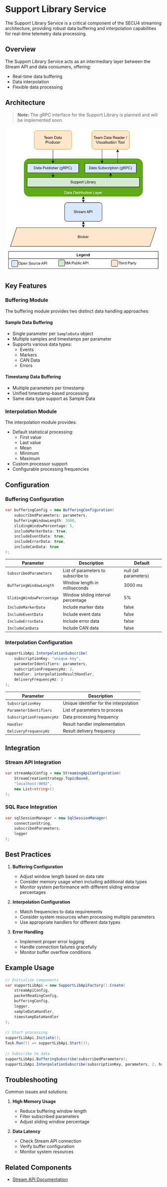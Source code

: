 # Support Library Service

The Support Library Service is a critical component of the SECU4 streaming architecture, providing robust data buffering and interpolation capabilities for real-time telemetry data processing.

## Overview

The Support Library Service acts as an intermediary layer between the Stream API and data consumers, offering:

- Real-time data buffering
- Data interpolation
- Flexible data processing

## Architecture

> **Note:** The gRPC interface for the Support Library is planned and will be implemented soon.

![Support Library Architecture](./support_library_architecture.png)

## Key Features

### Buffering Module

The buffering module provides two distinct data handling approaches:

#### Sample Data Buffering
- Single parameter per `SampleData` object
- Multiple samples and timestamps per parameter
- Supports various data types:
  - Events
  - Markers
  - CAN Data
  - Errors

#### Timestamp Data Buffering
- Multiple parameters per timestamp
- Unified timestamp-based processing
- Same data type support as Sample Data

### Interpolation Module

The interpolation module provides:

- Default statistical processing:
  - First value
  - Last value
  - Mean
  - Minimum
  - Maximum
- Custom processor support
- Configurable processing frequencies

## Configuration

### Buffering Configuration

```csharp
var bufferingConfig = new BufferingConfiguration(
    subscribedParameters: parameters,
    bufferingWindowLength: 3000,
    slidingWindowPercentage: 5,
    includeMarkerData: true,
    includeEventData: true,
    includeErrorData: true,
    includeCanData: true
);
```

| Parameter | Description | Default |
|-----------|-------------|---------|
| `SubscribedParameters` | List of parameters to subscribe to | null (all parameters) |
| `BufferingWindowLength` | Window length in milliseconds | 3000 ms |
| `SlidingWindowPercentage` | Window sliding interval percentage | 5% |
| `IncludeMarkerData` | Include marker data | false |
| `IncludeEventData` | Include event data | false |
| `IncludeErrorData` | Include error data | false |
| `IncludeCanData` | Include CAN data | false |

### Interpolation Configuration

```csharp
supportLibApi.InterpolationSubscribe(
    subscriptionKey: "unique-key",
    parameterIdentifiers: parameters,
    subscriptionFrequencyHz: 2,
    handler: interpolationResultHandler,
    deliveryFrequencyHz: 2
);
```

| Parameter | Description |
|-----------|-------------|
| `SubscriptionKey` | Unique identifier for the interpolation |
| `ParameterIdentifiers` | List of parameters to process |
| `SubscriptionFrequencyHz` | Data processing frequency |
| `Handler` | Result handler implementation |
| `DeliveryFrequencyHz` | Result delivery frequency |

## Integration

### Stream API Integration

```csharp
var streamApiConfig = new StreamingApiConfiguration(
    StreamCreationStrategy.TopicBased,
    "localhost:9092",
    new List<string>()
);
```

### SQL Race Integration

```csharp
var sqlSessionManager = new SqlSessionManager(
    connectionString,
    subscribedParameters,
    logger
);
```

## Best Practices

1. **Buffering Configuration**
   - Adjust window length based on data rate
   - Consider memory usage when including additional data types
   - Monitor system performance with different sliding window percentages

2. **Interpolation Configuration**
   - Match frequencies to data requirements
   - Consider system resources when processing multiple parameters
   - Use appropriate handlers for different data types

3. **Error Handling**
   - Implement proper error logging
   - Handle connection failures gracefully
   - Monitor buffer overflow conditions

## Example Usage

```csharp
// Initialize components
var supportLibApi = new SupportLibApiFactory().Create(
    streamApiConfig,
    packetReadingConfig,
    bufferingConfig,
    logger,
    sampleDataHandler,
    timestampDataHandler
);

// Start processing
supportLibApi.Initiate();
Task.Run(() => supportLibApi.Start());

// Subscribe to data
supportLibApi.BufferingSubscribe(subscribedParameters);
supportLibApi.InterpolationSubscribe(subscriptionKey, parameters, 2, handler, 2);
```

## Troubleshooting

Common issues and solutions:

1. **High Memory Usage**
   - Reduce buffering window length
   - Filter subscribed parameters
   - Adjust sliding window percentage

2. **Data Latency**
   - Check Stream API connection
   - Verify buffer configuration
   - Monitor system resources

## Related Components

- [Stream API Documentation](../stream-api)
